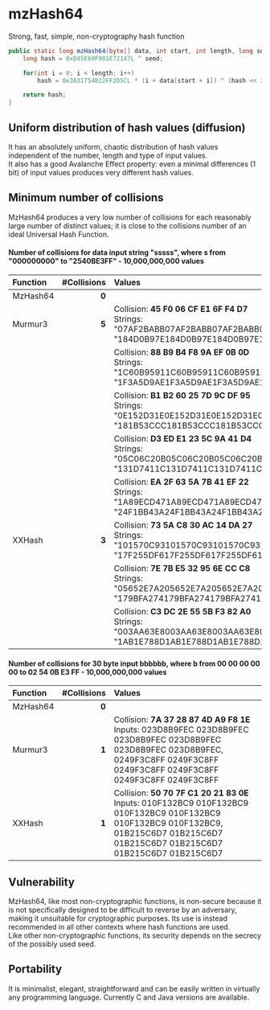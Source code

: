 # mzHash64

Strong, fast, simple, non-cryptography hash function

```java
public static long mzHash64(byte[] data, int start, int length, long seed) {	
	long hash = 0xD45E69F901E72147L ^ seed;

	for(int i = 0; i < length; i++)
		hash = 0x3631754B22FF2D5CL * (i + data[start + i]) ^ (hash << 2) ^ (hash >>> 2);

	return hash;
}
```
## Uniform distribution of hash values (diffusion)
It has an absolutely uniform, chaotic distribution of hash values independent of the number, length and type of input values.  
It also has a good Avalanche Effect property: even a minimal differences (1 bit) of input values produces very different hash values.  

## Minimum number of collisions
MzHash64 produces a very low number of collisions for each reasonably large number of distinct values; it is close to the collisions number of an ideal Universal Hash Function.

#### Number of collisions for data input string "sssss", where s from "000000000" to "2540BE3FF" - 10,000,000,000 values

Function |  #Collisions | Values
:---      |      ---:    | :---
MzHash64  |         **0**|&nbsp;
Murmur3   |         **5**|Collision: **45 F0 06 CF E1 6F F4 D7**<br>Strings: "07AF2BABB07AF2BABB07AF2BABB07AF2BABB07AF2BABB", "184D0B97E184D0B97E184D0B97E184D0B97E184D0B97E"
 &nbsp;   |     &nbsp;   |Collision: **88 B9 B4 F8 9A EF 0B 0D**<br>Strings: "1C60B95911C60B95911C60B95911C60B95911C60B9591", "1F3A5D9AE1F3A5D9AE1F3A5D9AE1F3A5D9AE1F3A5D9AE"
 &nbsp;   |     &nbsp;   |Collision: **B1 B2 60 25 7D 9C DF 95**<br>Strings: "0E152D31E0E152D31E0E152D31E0E152D31E0E152D31E", "181B53CCC181B53CCC181B53CCC181B53CCC181B53CCC"
 &nbsp;   |     &nbsp;   |Collision: **D3 ED E1 23 5C 9A 41 D4**<br>Strings: "05C06C20B05C06C20B05C06C20B05C06C20B05C06C20B", "131D7411C131D7411C131D7411C131D7411C131D7411C"
 &nbsp;   |     &nbsp;   |Collision: **EA 2F 63 5A 7B 41 EF 22**<br>Strings: "1A89ECD471A89ECD471A89ECD471A89ECD471A89ECD47", "24F1BB43A24F1BB43A24F1BB43A24F1BB43A24F1BB43A"
 XXHash   |         **3**|Collision: **73 5A C8 30 AC 14 DA 27**<br>Strings: "101570C93101570C93101570C93101570C93101570C93", "17F255DF617F255DF617F255DF617F255DF617F255DF6"
 &nbsp;   |     &nbsp;   |Collision: **7E 7B E5 32 95 6E CC C8**<br>Strings: "05652E7A205652E7A205652E7A205652E7A205652E7A2", "179BFA274179BFA274179BFA274179BFA274179BFA274"
 &nbsp;   |     &nbsp;   |Collision: **C3 DC 2E 55 5B F3 82 A0**<br>Strings: "003AA63E8003AA63E8003AA63E8003AA63E8003AA63E8", "1AB1E788D1AB1E788D1AB1E788D1AB1E788D1AB1E788D"
 
 #### Number of collisions for 30 byte input bbbbbb, where b from 00 00 00 00 00 to 02 54 0B E3 FF - 10,000,000,000 values
Function|  #Collisions| Values
:---    |      ---:   | :---
MzHash64|        **0**|&nbsp;
Murmur3 |        **1**|Collision: **7A 37 28 87 4D A9 F8 1E**<br>Inputs: 023D8B9FEC 023D8B9FEC 023D8B9FEC 023D8B9FEC 023D8B9FEC 023D8B9FEC, 0249F3C8FF 0249F3C8FF 0249F3C8FF 0249F3C8FF 0249F3C8FF 0249F3C8FF
XXHash  |        **1**|Collision: **50 70 7F C1 20 21 83 0E**<br>Inputs: 010F132BC9 010F132BC9 010F132BC9 010F132BC9 010F132BC9 010F132BC9, 01B215C6D7 01B215C6D7 01B215C6D7 01B215C6D7 01B215C6D7 01B215C6D7

## Vulnerability
MzHash64, like most non-cryptographic functions, is non-secure because it is not specifically designed to be difficult to reverse by an adversary, making it unsuitable for cryptographic purposes. Its use is instead recommended in all other contexts where hash functions are used.  
Like other non-cryptographic functions, its security depends on the secrecy of the possibly used seed.  

## Portability
It is minimalist, elegant, straightforward and can be easily written in virtually any programming language. 
Currently C and Java versions are available.

